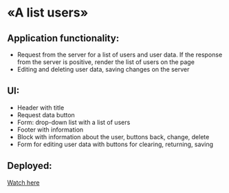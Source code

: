 # «A list users»

## Application functionality:
  - Request from the server for a list of users and user data. If the response from the server is positive, render the list of users on the page 
  - Editing and deleting user data, saving changes on the server

## UI: 
  - Header with title
  - Request data button
  - Form: drop-down list with a list of users
  - Footer with information
  - Block with information about the user, buttons back, change, delete
  - Form for editing user data with buttons for clearing, returning, saving

## Deployed:
[Watch here](https://nda17.github.io/A-list-users/)
